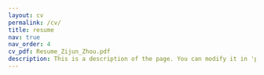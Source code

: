 ```yaml
---
layout: cv
permalink: /cv/
title: resume
nav: true
nav_order: 4
cv_pdf: Resume_Zijun_Zhou.pdf
description: This is a description of the page. You can modify it in 'pages/_cv.md'. You can also change or remove the top pdf download button.
---
```

